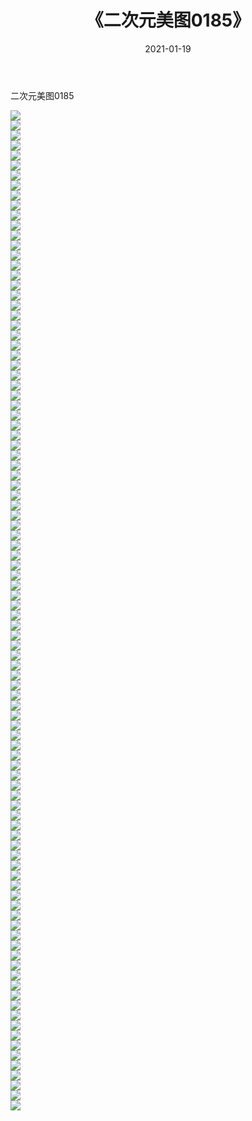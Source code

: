 ﻿---
layout: post
title:  《二次元美图0185》
date:   2021-01-19
img: http://imgx.orgx.ga/二次元/2021/二次元美图0185/000.jpg
categories: [美女, 清纯, 唯美]
---

二次元美图0185

 ![](http://imgx.orgx.ga/二次元/2021/二次元美图0185/001.jpg) <br>![](http://imgx.orgx.ga/二次元/2021/二次元美图0185/002.jpg) <br>![](http://imgx.orgx.ga/二次元/2021/二次元美图0185/003.jpg) <br>![](http://imgx.orgx.ga/二次元/2021/二次元美图0185/004.jpg) <br>![](http://imgx.orgx.ga/二次元/2021/二次元美图0185/005.jpg) <br>![](http://imgx.orgx.ga/二次元/2021/二次元美图0185/006.jpg) <br>![](http://imgx.orgx.ga/二次元/2021/二次元美图0185/007.jpg) <br>![](http://imgx.orgx.ga/二次元/2021/二次元美图0185/008.jpg) <br>![](http://imgx.orgx.ga/二次元/2021/二次元美图0185/009.jpg) <br>![](http://imgx.orgx.ga/二次元/2021/二次元美图0185/010.jpg) <br>![](http://imgx.orgx.ga/二次元/2021/二次元美图0185/011.jpg) <br>![](http://imgx.orgx.ga/二次元/2021/二次元美图0185/012.jpg) <br>![](http://imgx.orgx.ga/二次元/2021/二次元美图0185/013.jpg) <br>![](http://imgx.orgx.ga/二次元/2021/二次元美图0185/014.jpg) <br>![](http://imgx.orgx.ga/二次元/2021/二次元美图0185/015.jpg) <br>![](http://imgx.orgx.ga/二次元/2021/二次元美图0185/016.jpg) <br>![](http://imgx.orgx.ga/二次元/2021/二次元美图0185/017.jpg) <br>![](http://imgx.orgx.ga/二次元/2021/二次元美图0185/018.jpg) <br>![](http://imgx.orgx.ga/二次元/2021/二次元美图0185/019.jpg) <br>![](http://imgx.orgx.ga/二次元/2021/二次元美图0185/020.jpg) <br>![](http://imgx.orgx.ga/二次元/2021/二次元美图0185/021.jpg) <br>![](http://imgx.orgx.ga/二次元/2021/二次元美图0185/022.jpg) <br>![](http://imgx.orgx.ga/二次元/2021/二次元美图0185/023.jpg) <br>![](http://imgx.orgx.ga/二次元/2021/二次元美图0185/024.jpg) <br>![](http://imgx.orgx.ga/二次元/2021/二次元美图0185/025.jpg) <br>![](http://imgx.orgx.ga/二次元/2021/二次元美图0185/026.jpg) <br>![](http://imgx.orgx.ga/二次元/2021/二次元美图0185/027.jpg) <br>![](http://imgx.orgx.ga/二次元/2021/二次元美图0185/028.jpg) <br>![](http://imgx.orgx.ga/二次元/2021/二次元美图0185/029.jpg) <br>![](http://imgx.orgx.ga/二次元/2021/二次元美图0185/030.jpg) <br>![](http://imgx.orgx.ga/二次元/2021/二次元美图0185/031.jpg) <br>![](http://imgx.orgx.ga/二次元/2021/二次元美图0185/032.jpg) <br>![](http://imgx.orgx.ga/二次元/2021/二次元美图0185/033.jpg) <br>![](http://imgx.orgx.ga/二次元/2021/二次元美图0185/034.jpg) <br>![](http://imgx.orgx.ga/二次元/2021/二次元美图0185/035.jpg) <br>![](http://imgx.orgx.ga/二次元/2021/二次元美图0185/036.jpg) <br>![](http://imgx.orgx.ga/二次元/2021/二次元美图0185/037.jpg) <br>![](http://imgx.orgx.ga/二次元/2021/二次元美图0185/038.jpg) <br>![](http://imgx.orgx.ga/二次元/2021/二次元美图0185/039.jpg) <br>![](http://imgx.orgx.ga/二次元/2021/二次元美图0185/040.jpg) <br>![](http://imgx.orgx.ga/二次元/2021/二次元美图0185/041.jpg) <br>![](http://imgx.orgx.ga/二次元/2021/二次元美图0185/042.jpg) <br>![](http://imgx.orgx.ga/二次元/2021/二次元美图0185/043.jpg) <br>![](http://imgx.orgx.ga/二次元/2021/二次元美图0185/044.jpg) <br>![](http://imgx.orgx.ga/二次元/2021/二次元美图0185/045.jpg) <br>![](http://imgx.orgx.ga/二次元/2021/二次元美图0185/046.jpg) <br>![](http://imgx.orgx.ga/二次元/2021/二次元美图0185/047.jpg) <br>![](http://imgx.orgx.ga/二次元/2021/二次元美图0185/048.jpg) <br>![](http://imgx.orgx.ga/二次元/2021/二次元美图0185/049.jpg) <br>![](http://imgx.orgx.ga/二次元/2021/二次元美图0185/050.jpg) <br>![](http://imgx.orgx.ga/二次元/2021/二次元美图0185/051.jpg) <br>![](http://imgx.orgx.ga/二次元/2021/二次元美图0185/052.jpg) <br>![](http://imgx.orgx.ga/二次元/2021/二次元美图0185/053.jpg) <br>![](http://imgx.orgx.ga/二次元/2021/二次元美图0185/054.jpg) <br>![](http://imgx.orgx.ga/二次元/2021/二次元美图0185/055.jpg) <br>![](http://imgx.orgx.ga/二次元/2021/二次元美图0185/056.jpg) <br>![](http://imgx.orgx.ga/二次元/2021/二次元美图0185/057.jpg) <br>![](http://imgx.orgx.ga/二次元/2021/二次元美图0185/058.jpg) <br>![](http://imgx.orgx.ga/二次元/2021/二次元美图0185/059.jpg) <br>![](http://imgx.orgx.ga/二次元/2021/二次元美图0185/060.jpg) <br>![](http://imgx.orgx.ga/二次元/2021/二次元美图0185/061.jpg) <br>![](http://imgx.orgx.ga/二次元/2021/二次元美图0185/062.jpg) <br>![](http://imgx.orgx.ga/二次元/2021/二次元美图0185/063.jpg) <br>![](http://imgx.orgx.ga/二次元/2021/二次元美图0185/064.jpg) <br>![](http://imgx.orgx.ga/二次元/2021/二次元美图0185/065.jpg) <br>![](http://imgx.orgx.ga/二次元/2021/二次元美图0185/066.jpg) <br>![](http://imgx.orgx.ga/二次元/2021/二次元美图0185/067.jpg) <br>![](http://imgx.orgx.ga/二次元/2021/二次元美图0185/068.jpg) <br>![](http://imgx.orgx.ga/二次元/2021/二次元美图0185/069.jpg) <br>![](http://imgx.orgx.ga/二次元/2021/二次元美图0185/070.jpg) <br>![](http://imgx.orgx.ga/二次元/2021/二次元美图0185/071.jpg) <br>![](http://imgx.orgx.ga/二次元/2021/二次元美图0185/072.jpg) <br>![](http://imgx.orgx.ga/二次元/2021/二次元美图0185/073.jpg) <br>![](http://imgx.orgx.ga/二次元/2021/二次元美图0185/074.jpg) <br>![](http://imgx.orgx.ga/二次元/2021/二次元美图0185/075.jpg) <br>![](http://imgx.orgx.ga/二次元/2021/二次元美图0185/076.jpg) <br>![](http://imgx.orgx.ga/二次元/2021/二次元美图0185/077.jpg) <br>![](http://imgx.orgx.ga/二次元/2021/二次元美图0185/078.jpg) <br>![](http://imgx.orgx.ga/二次元/2021/二次元美图0185/079.jpg) <br>![](http://imgx.orgx.ga/二次元/2021/二次元美图0185/080.jpg) <br>![](http://imgx.orgx.ga/二次元/2021/二次元美图0185/081.jpg) <br>![](http://imgx.orgx.ga/二次元/2021/二次元美图0185/082.jpg) <br>![](http://imgx.orgx.ga/二次元/2021/二次元美图0185/083.jpg) <br>![](http://imgx.orgx.ga/二次元/2021/二次元美图0185/084.jpg) <br>![](http://imgx.orgx.ga/二次元/2021/二次元美图0185/085.jpg) <br>![](http://imgx.orgx.ga/二次元/2021/二次元美图0185/086.jpg) <br>![](http://imgx.orgx.ga/二次元/2021/二次元美图0185/087.jpg) <br>![](http://imgx.orgx.ga/二次元/2021/二次元美图0185/088.jpg) <br>![](http://imgx.orgx.ga/二次元/2021/二次元美图0185/089.jpg) <br>![](http://imgx.orgx.ga/二次元/2021/二次元美图0185/090.jpg) <br>![](http://imgx.orgx.ga/二次元/2021/二次元美图0185/091.jpg) <br>![](http://imgx.orgx.ga/二次元/2021/二次元美图0185/092.jpg) <br>![](http://imgx.orgx.ga/二次元/2021/二次元美图0185/093.jpg) <br>![](http://imgx.orgx.ga/二次元/2021/二次元美图0185/094.jpg) <br>![](http://imgx.orgx.ga/二次元/2021/二次元美图0185/095.jpg) <br>![](http://imgx.orgx.ga/二次元/2021/二次元美图0185/096.jpg) <br>![](http://imgx.orgx.ga/二次元/2021/二次元美图0185/097.jpg) <br>![](http://imgx.orgx.ga/二次元/2021/二次元美图0185/098.jpg) <br>![](http://imgx.orgx.ga/二次元/2021/二次元美图0185/099.jpg) <br>![](http://imgx.orgx.ga/二次元/2021/二次元美图0185/100.jpg) <br>